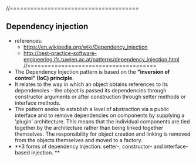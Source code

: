 
<br />//======================================<br />
## Dependency injection
- references:
  - https://en.wikipedia.org/wiki/Dependency_injection
  - http://best-practice-software-engineering.ifs.tuwien.ac.at/patterns/dependency_injection.html
<br />//======================================<br />
- The Dependency Injection pattern  is based on the **"inversion of control" (IoC) principle**.
- It relates to the way in which an object obtains references to its dependencies - the object is passed its dependencies through constructor arguments or after construction through setter methods or interface methods.
- The pattern seeks to establish a level of abstraction via a public interface and to remove dependencies on components by supplying a 'plugin' architecture. This means that the individual components are tied together by the architecture rather than being linked together themselves. The responsibility for object creation and linking is removed from the objects themselves and moved to a factory.
- **3 forms of dependency injection: setter-, constructor- and interface-based injection. **
